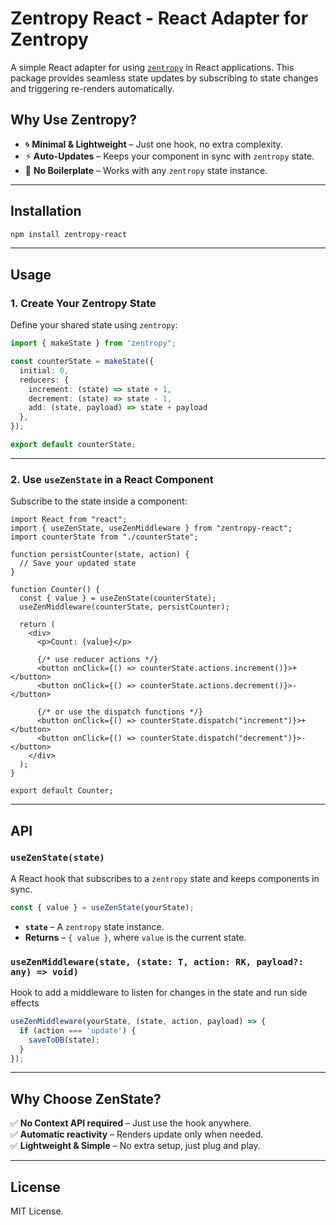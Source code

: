# **Zentropy React - React Adapter for Zentropy**  

A simple React adapter for using [`zentropy`](https://www.npmjs.com/package/zentropy) in React applications. This package provides seamless state updates by subscribing to state changes and triggering re-renders automatically.

## **Why Use Zentropy?**  

- 🌀 **Minimal & Lightweight** – Just one hook, no extra complexity.  
- ⚡ **Auto-Updates** – Keeps your component in sync with `zentropy` state.  
- 🔄 **No Boilerplate** – Works with any `zentropy` state instance.  

---

## **Installation**  

```sh
npm install zentropy-react
```

---

## **Usage**  

### **1. Create Your Zentropy State**  

Define your shared state using `zentropy`:

```ts
import { makeState } from "zentropy";

const counterState = makeState({
  initial: 0,
  reducers: {
    increment: (state) => state + 1,
    decrement: (state) => state - 1,
    add: (state, payload) => state + payload
  },
});

export default counterState;
```

---

### **2. Use `useZenState` in a React Component**  

Subscribe to the state inside a component:  

```tsx
import React from "react";
import { useZenState, useZenMiddleware } from "zentropy-react";
import counterState from "./counterState";

function persistCounter(state, action) {
  // Save your updated state
}

function Counter() {
  const { value } = useZenState(counterState);
  useZenMiddleware(counterState, persistCounter);

  return (
    <div>
      <p>Count: {value}</p>

      {/* use reducer actions */}
      <button onClick={() => counterState.actions.increment()}>+</button>
      <button onClick={() => counterState.actions.decrement()}>-</button>

      {/* or use the dispatch functions */}
      <button onClick={() => counterState.dispatch("increment")}>+</button>
      <button onClick={() => counterState.dispatch("decrement")}>-</button>
    </div>
  );
}

export default Counter;
```

---

## **API**  

### **`useZenState(state)`**  

A React hook that subscribes to a `zentropy` state and keeps components in sync.  

```ts
const { value } = useZenState(yourState);
```

- **`state`** – A `zentropy` state instance.  
- **Returns** – `{ value }`, where `value` is the current state.  

### **`useZenMiddleware(state, (state: T, action: RK, payload?: any) => void)`**  

Hook to add a middleware to listen for changes in the state and run side effects

```ts
useZenMiddleware(yourState, (state, action, payload) => {
  if (action === 'update') {
    saveToDB(state);
  }
});
```

---

## **Why Choose ZenState?**  

✅ **No Context API required** – Just use the hook anywhere.  
✅ **Automatic reactivity** – Renders update only when needed.  
✅ **Lightweight & Simple** – No extra setup, just plug and play.  

---

## **License**  

MIT License.  
